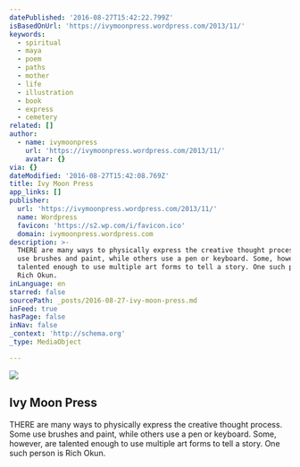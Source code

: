 ```yaml
---
datePublished: '2016-08-27T15:42:22.799Z'
isBasedOnUrl: 'https://ivymoonpress.wordpress.com/2013/11/'
keywords:
  - spiritual
  - maya
  - poem
  - paths
  - mother
  - life
  - illustration
  - book
  - express
  - cemetery
related: []
author:
  - name: ivymoonpress
    url: 'https://ivymoonpress.wordpress.com/2013/11/'
    avatar: {}
via: {}
dateModified: '2016-08-27T15:42:08.769Z'
title: Ivy Moon Press
app_links: []
publisher:
  url: 'https://ivymoonpress.wordpress.com/2013/11/'
  name: Wordpress
  favicon: 'https://s2.wp.com/i/favicon.ico'
  domain: ivymoonpress.wordpress.com
description: >-
  THERE are many ways to physically express the creative thought process. Some
  use brushes and paint, while others use a pen or keyboard. Some, however, are
  talented enough to use multiple art forms to tell a story. One such person is
  Rich Okun.
inLanguage: en
starred: false
sourcePath: _posts/2016-08-27-ivy-moon-press.md
inFeed: true
hasPage: false
inNav: false
_context: 'http://schema.org'
_type: MediaObject

---
```

<article style=""><img src="https://s3-us-west-2.amazonaws.com/the-grid-img/p/4aacdb8b18e4624ad17b6ca647de6b248ec810c5" /><h1>Ivy Moon Press</h1><p>THERE are many ways to physically express the creative thought process. Some use brushes and paint, while others use a pen or keyboard. Some, however, are talented enough to use multiple art forms to tell a story. One such person is Rich Okun.</p></article>